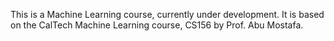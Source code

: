 This is a Machine Learning course, currently under development. It is based on the CalTech Machine Learning course, CS156 by Prof. Abu Mostafa.
